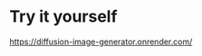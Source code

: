 # Try it yourself
https://diffusion-image-generator.onrender.com/
<!-- # note: these install docs are outdated as oauth 2.0 is being implemented. Do not try the instructions below: 

# AI Image Generator Setup

This project allows you to generate AI-powered images using Stable Diffusion.

## Prerequisites

1. **Python 3.x+**: [Download Python](https://www.python.org/downloads/)
* [Supported versions](https://platform.stability.ai/docs) may vary.

2. **API Key**: Obtain an API key from [Stability AI](https://stability.ai/).
* 25 free queries are supported as of 12/19/2024

## Installation Steps

1. **Clone the Repository**:
   ```bash
   git clone https://github.com/noah23olsen/Diffusion-Image-Generator.git

   cd Diffusion-Image-Generator
   ```

2. **Install Dependencies**:
   ```bash
   pip install -r requirements.txt
   ```

3. **Add Your API Key**:
   Clone the `.env.example` as `.env`and add your API key:
   ```plaintext
   STABILITY_API_KEY=your-api-key-here
   ```

4. **Run the Application**:
   ```bash
   streamlit run app.py
   ```

5. **Access the Application**:
   Open the local server URL provided by Streamlit in your browser. -->

